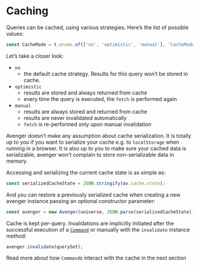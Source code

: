 # Caching

Queries can be cached, using various strategies. Here’s the list of possible values:

```js
const CacheMode = t.enums.of(['no', 'optimistic', 'manual'], 'CacheMode');
```

Let’s take a closer look:

- `no`
  - the default cache strategy. Results for this query won’t be stored in cache.
- `optimistic`
  - results are stored and always returned from cache
  - every time the query is executed, the `fetch` is performed again
- `manual`
  - results are always stored and returned from cache
  - results are never invalidated automatically
  - `fetch` is re-performed only upon manual invalidation


Avenger doesn’t make any assumption about cache serialization. It is totally up to you if you want to serialize your cache e.g. to `localStorage` when running in a browser. It is also up to you to make sure your cached data is serializable, avenger won’t complain to store non-serializable data in memory.

Accessing and serializing the current cache state is as simple as:

```js
const serializedCacheState = JSON.stringify(av.cache.state);
```

And you can restore a previously serialized cache when creating a new avenger instance passing an optional constructor parameter:


```js
const avenger = new Avenger(universe, JSON.parse(serializedCacheState));
```

Cache is kept per-query. Invalidations are implicitly initiated after the successful execution of a [`Command`](Commands.html) or manually with the `invalidate` instance method:


```js
avenger.invalidate(querySet);
```

Read more about how `Command`s interact with the cache in the next section